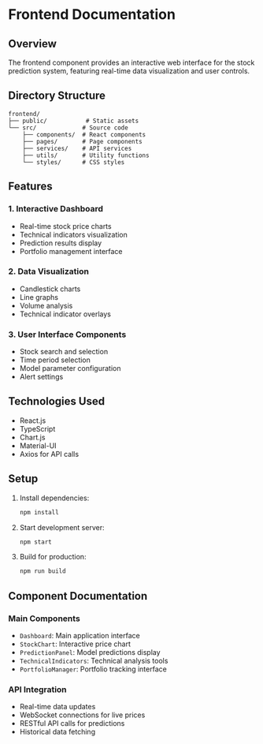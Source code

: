 # Frontend Documentation

## Overview
The frontend component provides an interactive web interface for the stock prediction system, featuring real-time data visualization and user controls.

## Directory Structure
```
frontend/
├── public/           # Static assets
└── src/             # Source code
    ├── components/  # React components
    ├── pages/       # Page components
    ├── services/    # API services
    ├── utils/       # Utility functions
    └── styles/      # CSS styles
```

## Features

### 1. Interactive Dashboard
- Real-time stock price charts
- Technical indicators visualization
- Prediction results display
- Portfolio management interface

### 2. Data Visualization
- Candlestick charts
- Line graphs
- Volume analysis
- Technical indicator overlays

### 3. User Interface Components
- Stock search and selection
- Time period selection
- Model parameter configuration
- Alert settings

## Technologies Used
- React.js
- TypeScript
- Chart.js
- Material-UI
- Axios for API calls

## Setup
1. Install dependencies:
   ```bash
   npm install
   ```

2. Start development server:
   ```bash
   npm start
   ```

3. Build for production:
   ```bash
   npm run build
   ```

## Component Documentation

### Main Components
- `Dashboard`: Main application interface
- `StockChart`: Interactive price chart
- `PredictionPanel`: Model predictions display
- `TechnicalIndicators`: Technical analysis tools
- `PortfolioManager`: Portfolio tracking interface

### API Integration
- Real-time data updates
- WebSocket connections for live prices
- RESTful API calls for predictions
- Historical data fetching 